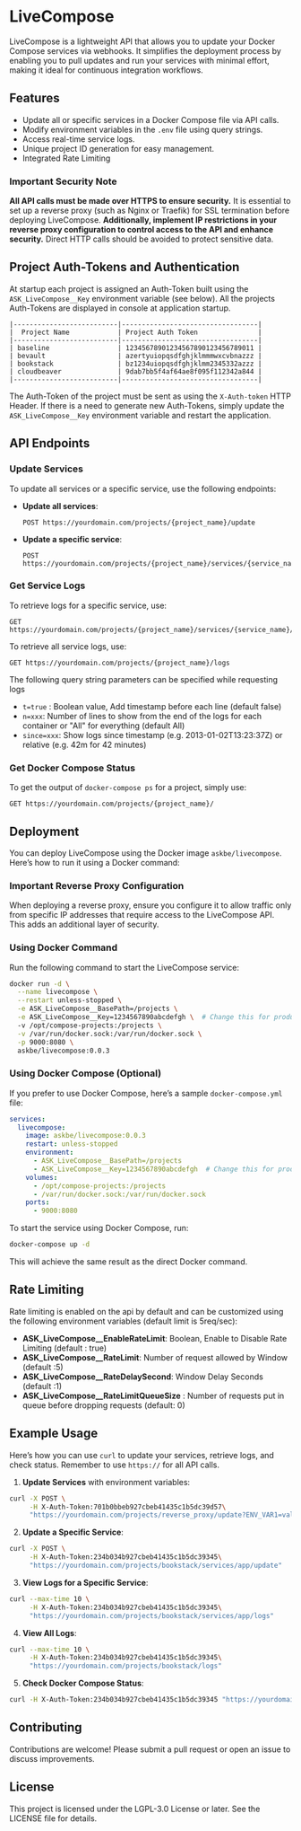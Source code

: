 # LiveCompose

LiveCompose is a lightweight API that allows you to update your Docker Compose services via webhooks. It simplifies the deployment process by enabling you to pull updates and run your services with minimal effort, making it ideal for continuous integration workflows.

## Features

- Update all or specific services in a Docker Compose file via API calls.
- Modify environment variables in the `.env` file using query strings.
- Access real-time service logs.
- Unique project ID generation for easy management.
- Integrated Rate Limiting 

### Important Security Note

**All API calls must be made over HTTPS to ensure security.** It is essential to set up a reverse proxy (such as Nginx or Traefik) for SSL termination before deploying LiveCompose.
**Additionally, implement IP restrictions in your reverse proxy configuration to control access to the API and enhance security.** Direct HTTP calls should be avoided to protect sensitive data.

## Project Auth-Tokens and Authentication

At startup each project is assigned an Auth-Token built using the ```ASK_LiveCompose__Key``` environment variable (see below). All the projects Auth-Tokens are displayed in console at application startup. 
```
|--------------------------|----------------------------------|
|  Project Name            | Project Auth Token               |
|--------------------------|----------------------------------|
| baseline                 | 12345678901234567890123456789011 |
| bevault                  | azertyuiopqsdfghjklmmmwxcvbnazzz |
| bookstack                | bz1234uiopqsdfghjklmm2345332azzz |
| cloudbeaver              | 9dab7bb5f4af64ae8f095f112342a844 |
|--------------------------|----------------------------------|
```
The Auth-Token of the project must be sent as using the ```X-Auth-token``` HTTP Header.
If there is a need to generate new Auth-Tokens, simply update the ```ASK_LiveCompose__Key``` environment variable and restart the application.

## API Endpoints

### Update Services

To update all services or a specific service, use the following endpoints:

- **Update all services**:
    ```
    POST https://yourdomain.com/projects/{project_name}/update
    ```

- **Update a specific service**:
    ```
    POST https://yourdomain.com/projects/{project_name}/services/{service_name}/update
    ```

### Get Service Logs

To retrieve logs for a specific service, use:

```
GET https://yourdomain.com/projects/{project_name}/services/{service_name}/logs
```

To retrieve all service logs, use:

```
GET https://yourdomain.com/projects/{project_name}/logs
```

The following query string parameters can be specified while requesting logs

- ```t=true``` : Boolean value, Add timestamp before each line (default false)
- ```n=xxx```: Number of lines to show from the end of the logs for each container or "All" for everything (default All)
- ```since=xxx```: Show logs since timestamp (e.g. 2013-01-02T13:23:37Z) or relative (e.g. 42m for 42 minutes)

### Get Docker Compose Status

To get the output of `docker-compose ps` for a project, simply use:

```
GET https://yourdomain.com/projects/{project_name}/
```

## Deployment

You can deploy LiveCompose using the Docker image `askbe/livecompose`. Here’s how to run it using a Docker command:

### Important Reverse Proxy Configuration

When deploying a reverse proxy, ensure you configure it to allow traffic only from specific IP addresses that require access to the LiveCompose API. This adds an additional layer of security. 

### Using Docker Command

Run the following command to start the LiveCompose service:

```bash
docker run -d \
  --name livecompose \
  --restart unless-stopped \
  -e ASK_LiveCompose__BasePath=/projects \
  -e ASK_LiveCompose__Key=1234567890abcdefgh \  # Change this for production
  -v /opt/compose-projects:/projects \
  -v /var/run/docker.sock:/var/run/docker.sock \
  -p 9000:8080 \
  askbe/livecompose:0.0.3
```

### Using Docker Compose (Optional)

If you prefer to use Docker Compose, here’s a sample `docker-compose.yml` file:

```yaml
services:
  livecompose:
    image: askbe/livecompose:0.0.3
    restart: unless-stopped
    environment:
      - ASK_LiveCompose__BasePath=/projects
      - ASK_LiveCompose__Key=1234567890abcdefgh  # Change this for production
    volumes:
      - /opt/compose-projects:/projects
      - /var/run/docker.sock:/var/run/docker.sock
    ports:
      - 9000:8080
```

To start the service using Docker Compose, run:

```bash
docker-compose up -d
```

This will achieve the same result as the direct Docker command.

## Rate Limiting

Rate limiting is enabled on the api by default and can be customized using the following environment variables (default limit is 5req/sec):
- **ASK_LiveCompose__EnableRateLimit**: Boolean, Enable to Disable Rate Limiting (default : true)
- **ASK_LiveCompose__RateLimit**: Number of request allowed by Window (default :5)
- **ASK_LiveCompose__RateDelaySecond**: Window Delay Seconds (default :1)
- **ASK_LiveCompose__RateLimitQueueSize** : Number of requests put in queue before dropping requests (default: 0)

## Example Usage

Here’s how you can use `curl` to update your services, retrieve logs, and check status. Remember to use `https://` for all API calls.

1. **Update Services** with environment variables:

```bash
curl -X POST \
     -H X-Auth-Token:701b0bbeb927cbeb41435c1b5dc39d57\
     "https://yourdomain.com/projects/reverse_proxy/update?ENV_VAR1=value1&ENV_VAR2=value2"
```

2. **Update a Specific Service**:

```bash
curl -X POST \
     -H X-Auth-Token:234b034b927cbeb41435c1b5dc39345\
     "https://yourdomain.com/projects/bookstack/services/app/update"
```

3. **View Logs for a Specific Service**:

```bash
curl --max-time 10 \
     -H X-Auth-Token:234b034b927cbeb41435c1b5dc39345\
     "https://yourdomain.com/projects/bookstack/services/app/logs"
```

4. **View All Logs**:

```bash
curl --max-time 10 \
     -H X-Auth-Token:234b034b927cbeb41435c1b5dc39345\
     "https://yourdomain.com/projects/bookstack/logs"
```

5. **Check Docker Compose Status**:

```bash
curl -H X-Auth-Token:234b034b927cbeb41435c1b5dc39345 "https://yourdomain.com/projects/bookstack/"
```

## Contributing

Contributions are welcome! Please submit a pull request or open an issue to discuss improvements.

## License

This project is licensed under the LGPL-3.0 License or later. See the LICENSE file for details.